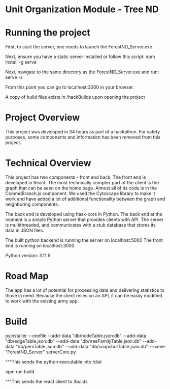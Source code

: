 # Unit Organization Module - Tree ND

# Running the project

First, to start the server, one needs to launch the ForestND_Server.exe

Next, ensure you have a static server installed or follow this script:
npm install -g serve

Next, navigate to the same directory as the ForestND_Server.exe and run:
serve -s

From this point you can go to localhost:3000 in your browser.

A copy of build files exists in /hackBuilds upon opening the project

# Project Overview

This project was developed in 34 hours as part of a hackathon. For safety purposes, some components and information has been removed from this project.


# Technical Overview

This project has two components - front and back.
The front end is developed in React.
The most technically complex part of the client is the graph that can be seen on the home page. Almost all of its code is in the CommdBranch.js component.
We used the Cytoscape library to make it work and have added a lot of additional functionality between the graph and neighboring components.

The back end is developed using flask-cors in Python. The back end at the moment is a simple Python server that provides clients with API. The server is multithreaded, and communicates with a stub database that stores its data in JSON files.

The built python backend is running the server on localhost:5000
The front end is running on localhost:3000

Python version: 3.11.9

# Road Map

The app has a lot of potential for processing data and delivering statistics to those in need. Because the client relies on an API, it can be easily modified to work with the existing army app.

# Build

pyinstaller --onefile --add-data "db/nodeTable.json:db" --add-data "db/edgeTable.json:db" --add-data "db/treeFamilyTable.json:db" --add-data "db/persTable.json:db" --add-data "db/snapshotTable.json:db" --name "ForestND_Server" serverCore.py

^^^This sends the python executable into /dist


npm run build

^^^This sends the react client to /builds
